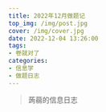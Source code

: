 ```yaml
---
title: 2022年12月做题记
top_img: /img/post.jpg
cover: /img/cover.jpg
date: 2022-12-04 13:26:00
tags:
- 卷就对了
categories:
- 信息学
- 做题日志
---
```

> 蒟蒻的信息日志